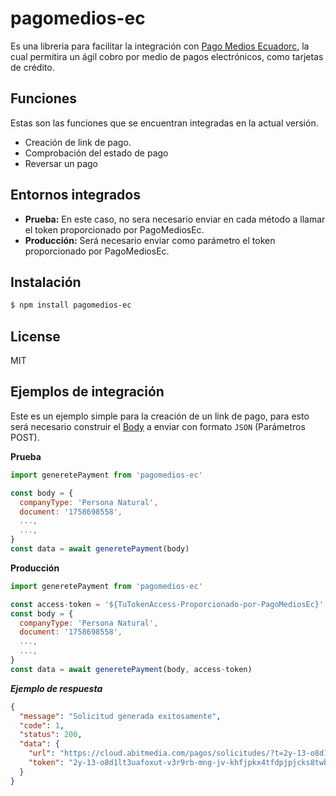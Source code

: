 # pagomedios-ec

Es una libreria para facilitar la integración con 
[Pago Medios Ecuadorc](https://abitmedia.cloud/api-reference/index.php), la 
cual permitira un ágil cobro por medio de pagos electrónicos, como tarjetas 
de crédito.

## Funciones

Estas son las funciones que se encuentran integradas en la actual versión.
  - Creación de link de pago.
  - Comprobación del estado de pago
  - Reversar un pago

## Entornos integrados

  - **Prueba:** En este caso, no sera necesario enviar en cada método a llamar el token proporcionado por PagoMediosEc.
  - **Producción:** Será necesario enviar como parámetro el token proporcionado por PagoMediosEc.

## Instalación

```sh
$ npm install pagomedios-ec
```

## License

MIT

## Ejemplos de integración

Este es un ejemplo simple para la creación de un link de pago, para esto será 
necesario construir el 
[Body](https://abitmedia.cloud/api-reference/index.php?path=/payments/create-payment-request&action=POST) 
a enviar con formato `JSON` (Parámetros POST).

**Prueba**

```js
import generetePayment from 'pagomedios-ec'

const body = { 
  companyType: 'Persona Natural',
  document: '1758698558',
  ...,
  ...,
}
const data = await generetePayment(body)
```

**Producción**

```js
import generetePayment from 'pagomedios-ec'

const access-token = '${TuTokenAccess-Proporcionado-por-PagoMediosEc}'
const body = { 
  companyType: 'Persona Natural',
  document: '1758698558',
  ...,
  ...,
}
const data = await generetePayment(body, access-token)
```

***Ejemplo de respuesta***
```json
{
  "message": "Solicitud generada exitosamente",
  "code": 1,
  "status": 200,
  "data": {
    "url": "https://cloud.abitmedia.com/pagos/solicitudes/?t=2y-13-o8d1lt3uafoxut-v3r9rb-mng-jv-khfjpkx4tfdpjpjcks8twbvg",
    "token": "2y-13-o8d1lt3uafoxut-v3r9rb-mng-jv-khfjpkx4tfdpjpjcks8twbvg"
  }
}
```
